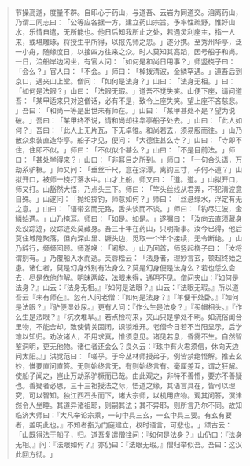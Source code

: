 
> 节操高邈，度量不群。自印心于药山，与道吾、云岩为同道交。洎离药山，乃谓二同志曰：​「公等应各据一方，建立药山宗旨。予率性疏野，惟好山水，乐情自遣，无所能也。他日后知我所止之处，若遇灵利座主，指一人来，或堪雕琢，将授生平所得，以报先师之恩。​」遂分携。至秀州华亭，泛一小舟，随缘度日，以接四方往来之众。时人莫知其高蹈，因号船子和尚。一日，洎船岸边闲坐，有官人问：​「如何是和尚日用事？​」师竖桡子曰：​「会么？​」官人曰：​「不会。​」师曰：​「棹拨清波，金鳞罕遇。​」道吾后到京口，遇夹山上堂。僧问：​「如何是法身？​」山曰：​「法身无相。​」曰：​「如何是法眼？​」山曰：​「法眼无瑕。​」道吾不觉失笑。山便下座，请问道吾：​「某甲适来只对这僧话，必有不是，致令上座失笑。望上座不吝慈悲。​」吾曰：​「和尚一等是出世未有师在。​」山曰：​「某甲甚处不是？望为说破。​」吾曰：​「某甲终不说，请和尚却往华亭船子处去。​」山曰：​「此人如何？​」吾曰：​「此人上无片瓦，下无卓锥。和尚若去，须易服而往。​」山乃散众束装直造华亭。船子才见，便问：​「大德住甚么寺？​」山曰：​「寺即不住，住即不似。​」师曰：​「不似似个甚么？​」山曰：​「不是目前法。​」师曰：​「甚处学得来？​」山曰：​「非耳目之所到。​」师曰：​「一句合头语，万劫系驴橛。​」师又问：​「垂丝千尺，意在深潭。离钩三寸，子何不道？​」山拟开口，被师一桡打落水中。山才上船，师又曰：​「道。道。​」山拟开口，师又打。山豁然大悟，乃点头三下。师曰：​「竿头丝线从君弄，不犯清波意自殊。​」山遂问：​「抛纶掷钓，师意如何？​」师曰：​「丝悬绿水，浮定有无之意。​」山曰：​「语带玄而无路，舌头谈而不谈。​」师曰：​「钓尽江波，金鳞始遇。​」山乃掩耳。师曰：​「如是。如是。​」遂嘱曰：​「汝向去直须藏身处没踪迹，没踪迹处莫藏身。吾三十年在药山，只明斯事。汝今已得，他后莫住城隍聚落，但向深山里、镢头边，觅取一个半个接续，无令断绝。​」山乃辞行，频频回顾。师遂唤：​「阇黎。​」山乃回首，师竖起桡子曰：​「汝将谓别有。​」乃覆船入水而逝。芙蓉楷云：​「法身者，理妙言玄，顿超终始之患。诸仁者，莫是幻身外别有法身么？莫是幻身便是法身么？若也恁么会去，尽是依他作解。明昧两岐，法眼未得，通明不见。僧问夹山：『如何是法身？』山云：『法身无相。』『如何是法眼？』山云：『法眼无瑕。』所以道吾云『未有师在』。忽有人问老僧：『如何是法身？』『羊便干处卧。』『如何是法眼？』『驴便湿处尿。』更有人问：『作么生是法身？』『买帽相头。』『作么生是法眼？』『坑坎堆阜。』若点检将来，夹山只是学处不明。如流俗闺合里物，不能舍却。致使情关固闭，识锁难开。老僧今日若不当阳显示，后学难以知归。劝汝诸人，不用求真，惟须息见。诸见若息，昏雾不生。自然智鉴洞明，更无他物。诸仁者还会么？良久云：『珠中有火君须信，休向天边问太阳。』」洪觉范曰：​「嗟乎。于今丛林师授弟子，例皆禁绝悟解。推去玄妙，惟要直问直答。无则始终言无，有则始终言有。毫厘差互，谓之狂解。使船子闻之，岂止万劫系驴橛而已哉。由此观之，非特不善悟，要亦不善疑也。善疑者必思，三十三祖授法之际，悟道之缘，其语言具在，皆可以理究，可以智知。独江西石头而下，诸大宗师，以机用应物。观其问答，溟津然令人坐睡。其道异诸祖耶，则嗣其法；其不异耶，则所言乃尔不同。故知临济大师曰：『大凡举论宗乘，一句中具三玄，一玄中具三要。有玄有要者，盖明此也。』不知者指为门庭建立，权时语言，可悲也。​」颂古云：​「山既得法于船子，归。道吾复遣僧往问：『如何是法身？』山仍曰：『法身无相。』问：『法眼如何？』亦仍曰：『法眼无瑕。』僧归举似吾。吾曰：这汉此回方彻。​」
